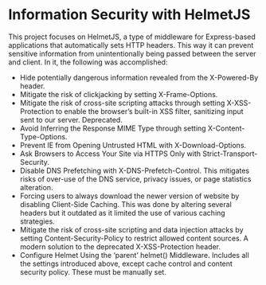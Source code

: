 # Information Security with HelmetJS

This project focuses on HelmetJS, a type of middleware for Express-based applications that automatically sets HTTP headers. This way it can prevent sensitive information from unintentionally being passed between the server and client. In it, the following was accomplished:

- Hide potentially dangerous information revealed from the X-Powered-By header.
- Mitigate the risk of clickjacking by setting X-Frame-Options.
- Mitigate the risk of cross-site scripting attacks through setting X-XSS-Protection to enable the browser’s built-in XSS filter, sanitizing input sent to our server. Deprecated.
- Avoid Inferring the Response MIME Type through setting X-Content-Type-Options.
- Prevent IE from Opening Untrusted HTML with X-Download-Options.
- Ask Browsers to Access Your Site via HTTPS Only with Strict-Transport-Security.
- Disable DNS Prefetching with X-DNS-Prefetch-Control. This mitigates risks of over-use of the DNS service, privacy issues, or page statistics alteration.
- Forcing users to always download the newer version of website by disabling Client-Side Caching. This was done by altering several headers but it outdated as it limited the use of various caching strategies.
- Mitigate the risk of cross-site scripting and data injection attacks by setting Content-Security-Policy to restrict allowed content sources. A modern solution to the deprecated X-XSS-Protection header.
- Configure Helmet Using the ‘parent’ helmet() Middleware. Includes all the settings introduced above, except cache control and content security policy. These must be manually set.

